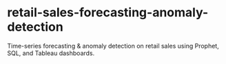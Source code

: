 # retail-sales-forecasting-anomaly-detection
Time-series forecasting &amp; anomaly detection on retail sales using Prophet, SQL, and Tableau dashboards.

